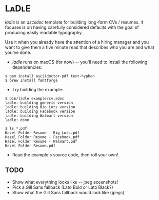 # LᴀDʟE

_ladle_ is an _asciidoc_ template for building long-form CVs / résumés.
It focuses is on having carefully considered defaults with the goal of
producing easily readable typography.

Use it when you already have the attention of a hiring manager and you want
to give them
a five minute read that describes who you are and what you've done.

* _ladle_ runs on macOS (for now) -- you'll need to install the following
  dependencies:

```
$ gem install asciidoctor-pdf text-hyphen
$ brew install fontforge
```

* Try building the example:

```
$ bin/ladle example/cv.adoc
ladle: building generic version
ladle: building Big Lots version
ladle: building Facebook version
ladle: building Walmart version
ladle: done

$ ls *.pdf
Hazel Folder Resume - Big Lots.pdf
Hazel Folder Resume - Facebook.pdf
Hazel Folder Resume - Walmart.pdf
Hazel Folder Resume.pdf
```

* Read the example's source code, then roll your own!


## TODO

* Show what everything looks like -- jpeg sceenshots!
* Pick a Gill Sans fallback (Lato Bold or Lato Black?)
* Show what the Gill Sans fallback would look like (jpegs)
